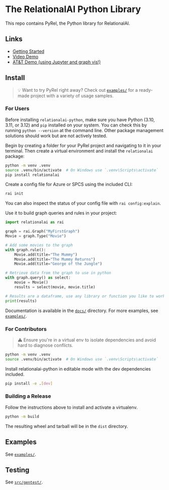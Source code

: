 # The RelationalAI Python Library

This repo contains PyRel, the Python library for RelationalAI.

## Links
- [Getting Started](https://github.com/RelationalAI/relationalai-python/blob/main/docs/getting_started.md)
- [Video Demo](https://relationalai.slack.com/archives/C0652R3806T/p1699899660005289)
- [AT&T Demo (using Jupyter and graph vis!)](https://relationalai.slack.com/archives/C0652R3806T/p1702493565063899)

## Install

> :bulb: Want to try PyRel right away? Check out [`examples/`](./examples) for a ready-made project with a variety of usage samples.

### For Users

Before installing `relationalai-python`, make sure you have Python (3.10, 3.11, or 3.12) and `pip` installed on your system. You can check this by running `python --version` at the command line. Other package management solutions should work but are not actively tested.

Begin by creating a folder for your PyRel project and navigating to it in your terminal. Then create a virtual environment and install the `relationalai` package:

```bash
python -m venv .venv
source .venv/bin/activate  # On Windows use `.venv\Scripts\activate`
pip install relationalai
```

Create a config file for Azure or SPCS using the included CLI:

```bash
rai init
```

You can also inspect the status of your config file with `rai config:explain`.

Use it to build graph queries and rules in your project:

```python
import relationalai as rai

graph = rai.Graph("MyFirstGraph")
Movie = graph.Type("Movie")

# Add some movies to the graph
with graph.rule():
    Movie.add(title="The Mummy")
    Movie.add(title="The Mummy Returns")
    Movie.add(title="George of the Jungle")

# Retrieve data from the graph to use in python
with graph.query() as select:
    movie = Movie()
    results = select(movie, movie.title)

# Results are a dataframe, use any library or function you like to work with them.
print(results)
```

Documentation is available in the [`docs/`](./docs) directory.
For more examples, see [`examples/`](./examples).

### For Contributors

> :warning: Ensure you're in a virtual env to isolate dependencies and avoid hard to diagnose conflicts.

```bash
python -m venv .venv
source .venv/bin/activate  # On Windows use `.venv\Scripts\activate`
```

Install relationalai-python in editable mode with the dev dependencies included.

```bash
pip install -e .[dev]
```

### Building a Release

Follow the instructions above to install and activate a virtualenv.

```bash
python -m build
```

The resulting wheel and tarball will be in the `dist` directory.

## Examples

See [`examples/`](./examples).

## Testing

See [`src/gentest/`](./src/gentest).
